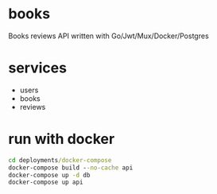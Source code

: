 # books
Books reviews API written with Go/Jwt/Mux/Docker/Postgres

# services
- users
- books
- reviews

# run with docker
```cmd
cd deployments/docker-compose
docker-compose build --no-cache api
docker-compose up -d db
docker-compose up api
```
